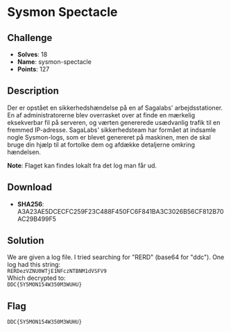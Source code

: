 # Sysmon Spectacle
## Challenge
- **Solves**: 18
- **Name**: sysmon-spectacle
- **Points**: 127

## Description
Der er opstået en sikkerhedshændelse på en af Sagalabs' arbejdsstationer. En af administratorerne blev overrasket over at finde en mærkelig eksekverbar fil på serveren, og værten genererede usædvanlig trafik til en fremmed IP-adresse. SagaLabs' sikkerhedsteam har formået at indsamle nogle Sysmon-logs, som er blevet genereret på maskinen, men de skal bruge din hjælp til at fortolke dem og afdække detaljerne omkring hændelsen.

**Note**: Flaget kan findes lokalt fra det log man får ud.

## Download
- **SHA256**: A3A23AE5DCECFC259F23C488F450FC6F841BA3C3026B56CF812B70AC29B499F5

## Solution
We are given a log file. I tried searching for "RERD" (base64 for "ddc"). One log had this string:  
`RERDezVZNU0WTjE1NFczNTBNM1dVSFV9`  
Which decrypted to:  
`DDC{5Y5MON154W350M3WUHU}`

## Flag
`DDC{5Y5MON154W350M3WUHU}`